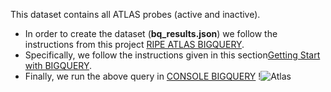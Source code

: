 This dataset contains all ATLAS probes (active and inactive).
* In order to create the dataset (**bq_results.json**) we follow the instructions from this project [RIPE ATLAS BIGQUERY](https://github.com/RIPE-NCC/ripe-atlas-bigquery). 
* Specifically, we follow the instructions given in this section[Getting Start with BIGQUERY](https://github.com/RIPE-NCC/ripe-atlas-bigquery/blob/main/docs/gettingstarted.md).
* Finally, we run the above query in [CONSOLE BIGQUERY](https://console.cloud.google.com/bigquery?project=ai4netmon-project&ws=!1m0)
!![Atlas](https://user-images.githubusercontent.com/17176813/140907925-930833ed-ac1d-4321-965b-98526f059cd4.png)